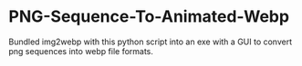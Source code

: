 # PNG-Sequence-To-Animated-Webp
Bundled img2webp with this python script into an exe with a GUI to convert png sequences into webp file formats.
